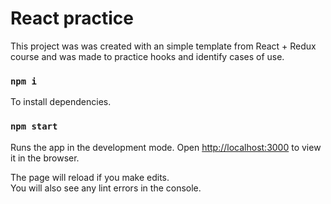 # React practice

This project was was created with an simple template from React + Redux course and was made to practice hooks and identify cases of use.

### `npm i`

To install dependencies.

### `npm start`

Runs the app in the development mode.
Open [http://localhost:3000](http://localhost:3000) to view it in the browser.

The page will reload if you make edits.\
You will also see any lint errors in the console.